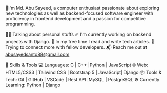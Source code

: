 👋I'm Md. Abu Sayeed, a computer enthusiast passionate about exploring new technologies as well as backend-focused software engineer with proficiency in frontend development and a passion for competitive programming.


👨‍💻 Talking about personal stuffs
☄️ I'm currently working on backend projects with Django.
🧶 In my free time I read and write tech articles.
🤝 Trying to connect more with fellow developers.
📬 Reach me out at abusayedsanto88@gmail.com


🚀 Skills & Tools
💻 Languages: C | C++ |Python | JavaScript
🌐 Web: HTML5/CSS3 | Tailwind CSS | Bootstrap 5 | JavaScript| Django
📦 Tools & Tech: Git | GitHub | VSCode | Rest API |MySQL | PostgreSQL 
⚙️ Currently Learning: Python | Django

<!--
**Abu-Sayeed2054/Abu-Sayeed2054** is a ✨ _special_ ✨ repository because its `README.md` (this file) appears on your GitHub profile.

Here are some ideas to get you started:

- 🔭 I’m currently working on ...
- 🌱 I’m currently learning ...
- 👯 I’m looking to collaborate on ...
- 🤔 I’m looking for help with ...
- 💬 Ask me about ...
- 📫 How to reach me: ...
- 😄 Pronouns: ...
- ⚡ Fun fact: ...
-->
